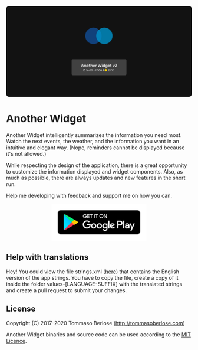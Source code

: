 
<img src="hero.png"/>

Another Widget
========

Another Widget intelligently summarizes the information you need most.
Watch the next events, the weather, and the information you want in an intuitive and elegant way. (Nope, reminders cannot be displayed because it's not allowed.)

While respecting the design of the application, there is a great opportunity to customize the information displayed and widget components.
Also, as much as possible, there are always updates and new features in the short run.

Help me developing with feedback and support me on how you can.
<div style="text-align:center"><a href="https://play.google.com/store/apps/details?id=com.tommasoberlose.anotherwidget" target="_blank"><img src="google-play-badge.png" height="100" /></a></div>


Help with translations
-------

Hey! You could view the file strings.xml ([here](https://github.com/tommasoberlose/another-widget/blob/master/app/src/main/res/values/strings.xml)) that contains the English version of the app strings.
You have to copy the file, create a copy of it inside the folder values-[LANGUAGE-SUFFIX] with the translated strings and create a pull request to submit your changes.

License
-------
Copyright (C) 2017-2020 Tommaso Berlose (http://tommasoberlose.com)

Another Widget binaries and source code can be used according to the [MIT Licence](LICENSE).
